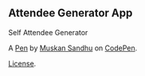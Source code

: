 Attendee Generator App 
-----------------------
Self Attendee Generator 

A [Pen](https://codepen.io/muskansandhu/pen/vvpreg) by [Muskan Sandhu](https://codepen.io/muskansandhu) on [CodePen](https://codepen.io).

[License](https://codepen.io/muskansandhu/pen/vvpreg/license).